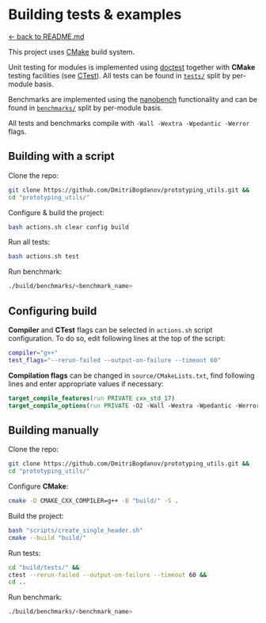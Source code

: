 # Building tests & examples

[<- back to README.md](https://github.com/DmitriBogdanov/prototyping_utils/tree/master)

This project uses [CMake](https://cmake.org) build system.

Unit testing for modules is implemented using [doctest](https://github.com/doctest/doctest) together with **CMake** testing facilities (see [CTest](https://cmake.org/cmake/help/latest/manual/ctest.1.html)). All tests can be found in [`tests/`](https://github.com/DmitriBogdanov/prototyping_utils/blob/master/tests) split by per-module basis.

Benchmarks are implemented using the [nanobench](https://github.com/martinus/nanobench) functionality and can be found in [`benchmarks/`](https://github.com/DmitriBogdanov/prototyping_utils/blob/master/benchmarks) split by per-module basis.

All tests and benchmarks compile with `-Wall -Wextra -Wpedantic -Werror` flags.

## Building with a script

Clone the repo:

```bash
git clone https://github.com/DmitriBogdanov/prototyping_utils.git &&
cd "prototyping_utils/"
```

Configure & build the project:

```bash
bash actions.sh clear config build
```

Run all tests:

```bash
bash actions.sh test
```

Run benchmark:

```bash
./build/benchmarks/<benchmark_name>
```

## Configuring build

**Compiler** and **CTest** flags can be selected in `actions.sh` script configuration. To do so, edit following lines at the top of the script:
```bash
compiler="g++"
test_flags="--rerun-failed --output-on-failure --timeout 60"
```

**Compilation flags** can be changed in `source/CMakeLists.txt`, find following lines and enter appropriate values if necessary:

```cmake
target_compile_features(run PRIVATE cxx_std_17)
target_compile_options(run PRIVATE -O2 -Wall -Wextra -Wpedantic -Werror)
```

## Building manually

Clone the repo:

```bash
git clone https://github.com/DmitriBogdanov/prototyping_utils.git &&
cd "prototyping_utils/"
```

Configure **CMake**:

```bash
cmake -D CMAKE_CXX_COMPILER=g++ -B "build/" -S .
```

Build the project:

```bash
bash "scripts/create_single_header.sh"
cmake --build "build/"
```

Run tests:

```bash
cd "build/tests/" &&
ctest --rerun-failed --output-on-failure --timeout 60 &&
cd ..
```

Run benchmark:

```bash
./build/benchmarks/<benchmark_name>
```
